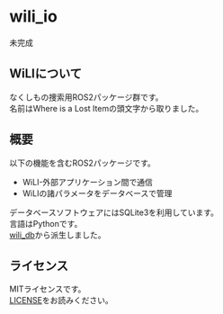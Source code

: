 # wili_io

未完成

## WiLIについて
なくしもの捜索用ROS2パッケージ群です。<br>
名前はWhere is a Lost Itemの頭文字から取りました。

## 概要
以下の機能を含むROS2パッケージです。
- WiLI-外部アプリケーション間で通信
- WiLIの諸パラメータをデータベースで管理

データベースソフトウェアにはSQLite3を利用しています。<br>
言語はPythonです。<br>
[wili_db](https://github.com/MaruKazeMaru/wili_db)から派生しました。

## ライセンス
MITライセンスです。<br>
[LICENSE](LICENSE)をお読みください。
